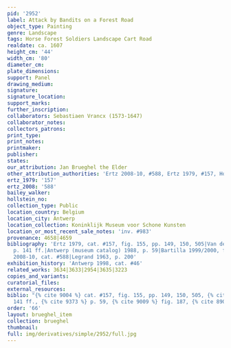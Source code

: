 ```yaml
---
pid: '2952'
label: Attack by Bandits on a Forest Road
object_type: Painting
genre: Landscape
tags: Horse Forest Soldiers Landscape Cart Road
realdate: ca. 1607
height_cm: '44'
width_cm: '80'
diameter_cm: 
plate_dimensions: 
support: Panel
drawing_medium: 
signature: 
signature_location: 
support_marks: 
further_inscription: 
collaborators: Sebastiaen Vrancx (1573-1647)
collaborator_notes: 
collectors_patrons: 
print_type: 
print_notes: 
printmaker: 
publisher: 
states: 
our_attribution: Jan Brueghel the Elder
other_attribution_authorities: 'Ertz 2008-10, #588, Ertz 1979, #157, Honig database'
ertz_1979: '157'
ertz_2008: '588'
bailey_walker: 
hollstein_no: 
collection_type: Public
location_country: Belgium
location_city: Antwerp
location_collection: Koninklijk Museum voor Schone Kunsten
location_or_most_recent_sale_notes: 'inv. #983'
provenance: 4658|4659
bibliography: 'Ertz 1979, cat. #157, fig. 155, pp. 149, 150, 505|Van der Auwera 1981,
  p. 141 ff.|Antwerp (museum catalog) 1988, p. 59|Bartilla 1999/2000, fig. 187|Ertz
  2008-10, cat. #588|Legrand 1963, p. 200'
exhibition_history: 'Antwerp 1998, cat. #46'
related_works: 3634|3633|2954|3635|3223
copies_and_variants: 
curatorial_files: 
external_resources: 
biblio: "{% cite 9004 %} cat. #157, fig. 155, pp. 149, 150, 505, {% cite 8519 %} p.
  141 ff., {% cite 9373 %} p. 59, {% cite 9009 %} fig. 187, {% cite 8900 %} cat. #588"
order: '66'
layout: brueghel_item
collection: brueghel
thumbnail: 
full: img/derivatives/simple/2952/full.jpg
---
```

